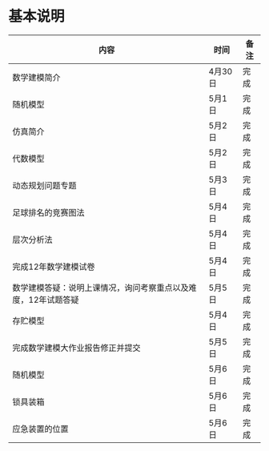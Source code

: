 # 基本说明
|内容|时间|备注|
|---|---|---|
|数学建模简介|4月30日|完成|
|随机模型|5月1日|完成|
|仿真简介|5月2日|完成|
| 代数模型| 5月2日|完成|
|动态规划问题专题|5月3日|完成|
|足球排名的竞赛图法| 5月4日 |完成|
|层次分析法|5月4日|完成|
|完成12年数学建模试卷|5月4日|完成|
|数学建模答疑：说明上课情况，询问考察重点以及难度，12年试题答疑|5月5日|完成|
| 存贮模型| 5月4日|完成|
| 完成数学建模大作业报告修正并提交|5月5日|完成|
| 随机模型|5月6日|完成|
| 锁具装箱|5月6日|完成|
| 应急装置的位置|5月6日| 完成| 






